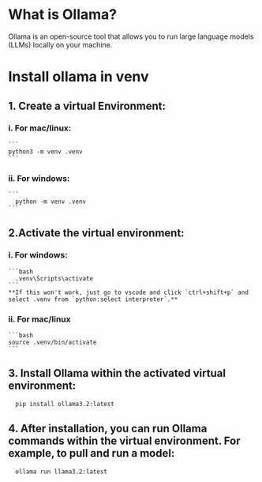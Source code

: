 # What is Ollama?
 
  Ollama is an open-source tool that allows you to run large language models (LLMs) locally on your machine.

# Install ollama in venv

  ## 1. Create a virtual Environment:

  ### i. For mac/linux:
    ```
    python3 -m venv .venv
    ```

  ### ii. For windows:
    ```
      python -m venv .venv
    ```

  ## 2.Activate the virtual environment:

  ### i. For windows:

    ```bash 
      .venv\Scripts\activate
    ```
    **If this won't work, just go to vscode and click `ctrl+shift+p` and select .venv from `python:select interpreter`.**

  ### ii. For mac/linux
    ```bash 
    source .venv/bin/activate
    ```

  ## 3. Install Ollama within the activated virtual environment:

  ```bash
    pip install ollama3.2:latest
  ```

  ## 4. After installation, you can run Ollama commands within the virtual environment. For example, to pull and run a model:

  ```bash
    ollama run llama3.2:latest
  ```